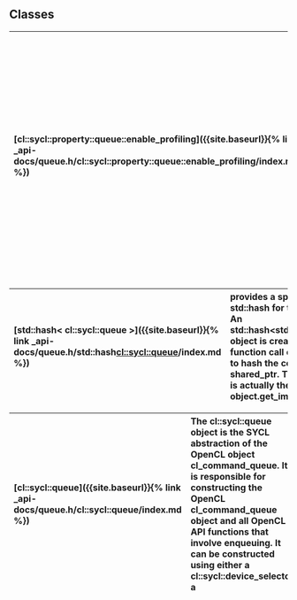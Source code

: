 ---
---
## Classes

| [cl::sycl::property::queue::enable_profiling]({{site.baseurl}}{% link _api-docs/queue.h/cl::sycl::property::queue::enable_profiling/index.md %}) | The enable_profiling property adds the requirement that the SYCL runtime must capture profiling information for the command groups that are submitted from this SYCL queue and provide said information via the SYCL event class get_profiling_info member function, if the associated SYCL device supports queue profiling.  |
| :--- | :--- |


| [std::hash< cl::sycl::queue >]({{site.baseurl}}{% link _api-docs/queue.h/std::hash<cl::sycl::queue>/index.md %}) | provides a specialization for std::hash for the buffer class. An std::hash<std::shared_ptr<...>> object is created and its function call operator is used to hash the contents of the shared_ptr. The returned hash is actually the result of (size_t) object.get_impl().get()  |
| :--- | :--- |


| [cl::sycl::queue]({{site.baseurl}}{% link _api-docs/queue.h/cl::sycl::queue/index.md %}) | The cl::sycl::queue object is the SYCL abstraction of the OpenCL object cl_command_queue. It is responsible for constructing the OpenCL cl_command_queue object and all OpenCL API functions that involve enqueuing. It can be constructed using either a cl::sycl::device_selector, a  |
| :--- | :--- |


